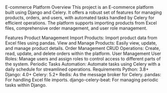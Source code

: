 E-commerce Platform
Overview
This project is an E-commerce platform built using Django and Celery. It offers a robust set of features for managing products, orders, and users, with automated tasks handled by Celery for efficient operations. The platform supports importing products from Excel files, comprehensive order management, and user role management.

Features
Product Management
Import Products: Import product data from Excel files using pandas.
View and Manage Products: Easily view, update, and manage product details.
Order Management
CRUD Operations: Create, read, update, and delete orders within the platform.
User Management
User Roles: Manage users and assign roles to control access to different parts of the system.
Periodic Tasks
Automation: Automate tasks using Celery with a daily schedule for streamlined operations.
Requirements
Python: 3.8+
Django: 4.0+
Celery: 5.2+
Redis: As the message broker for Celery.
pandas: For handling Excel file imports.
django-celery-beat: For managing periodic tasks within Django.
